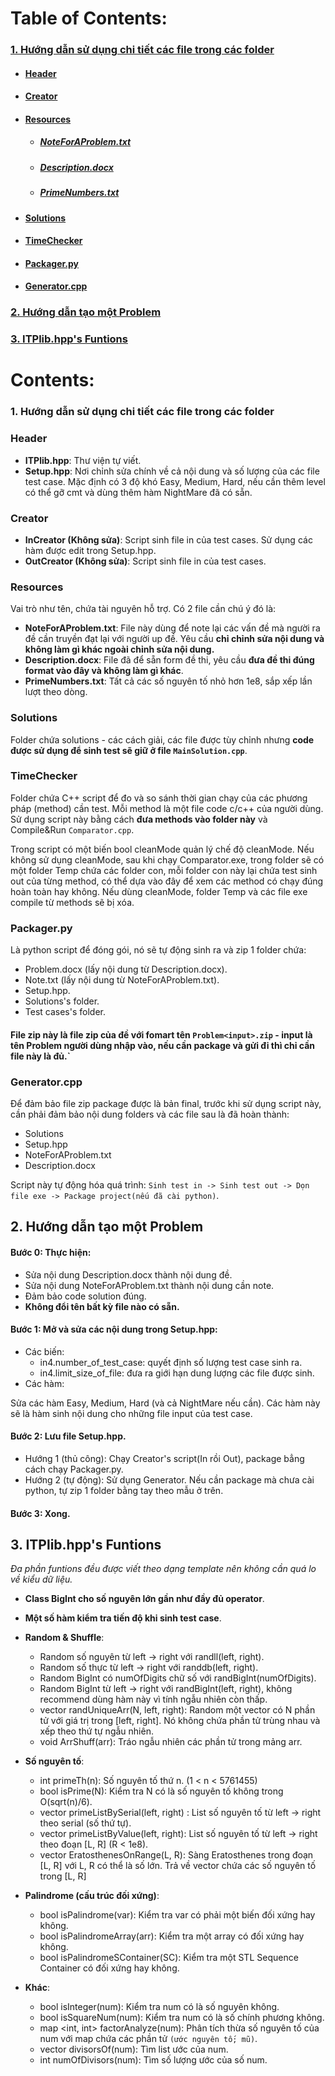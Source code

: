 ﻿# Table of Contents:
### [1. Hướng dẫn sử dụng chi tiết các file trong các folder](#1)

- #### [Header](#11)
- #### [Creator](#12)
- #### [Resources](#13)

  - ##### [NoteForAProblem.txt](#131)
  - ##### [Description.docx](#132)
  - ##### [PrimeNumbers.txt](#133)

- #### [Solutions](#14)
- #### [TimeChecker](#15)
- #### [Packager.py](#16)
- #### [Generator.cpp](#17)

### [2. Hướng dẫn tạo một Problem](#2)

### [3. ITPlib.hpp's Funtions](#3)

# Contents:  

<a name = "1"></a>
### 1. Hướng dẫn sử dụng chi tiết các file trong các folder

<a name = "11"></a>
### Header
<a name = "111"></a>
- **ITPlib.hpp**: 
       Thư viện tự viết.
<a name = "112"></a>
- **Setup.hpp**: 
       Nơi chỉnh sửa chính về cả nội dung và số lượng của các file test case. Mặc định có 3 độ khó Easy, Medium, Hard, nếu cần thêm level có thể gỡ cmt và dùng thêm hàm NightMare đã có sẵn.
<a name = "12"></a>
### Creator
- **InCreator (Không sửa)**:
       Script sinh file in của test cases. Sử dụng các hàm được edit trong Setup.hpp.
- **OutCreator (Không sửa)**:
       Script sinh file in của test cases.
<a name = "13"></a>
### Resources

Vai trò như tên, chứa tài nguyên hỗ trợ. Có 2 file cần chú ý đó là:
<a name = "131"></a>
- **NoteForAProblem.txt**: 
       File này dùng để note lại các vấn đề mà người ra đề cần truyền đạt lại với người up đề. Yêu cầu **chỉ chỉnh sửa nội dung và không làm gì khác ngoài chỉnh sửa nội dung.**
<a name = "132"></a>
- **Description.docx**: 
       File đã để sẵn form đề thi, yêu cầu **đưa đề thi đúng format vào đây và không làm gì khác**.
<a name = "133"></a>
- **PrimeNumbers.txt**:
       Tất cả các số nguyên tố nhỏ hơn 1e8, sắp xếp lần lượt theo dòng.
<a name = "14"></a>
### Solutions 
Folder chứa solutions - các cách giải, các file được tùy chỉnh nhưng **code được sử dụng để sinh test sẽ giữ ở file `MainSolution.cpp`**.
<a name = "15"></a>

### TimeChecker
Folder chứa C++ script để đo và so sánh thời gian chạy của các phương pháp (method) cần test. Mỗi method là một file code c/c++ của người dùng. Sử dụng script này bằng cách **đưa methods vào folder này** và Compile&Run `Comparator.cpp`.


Trong script có một biến bool cleanMode quản lý chế độ cleanMode. Nếu không sử dụng cleanMode, sau khi chạy Comparator.exe, trong folder sẽ có một folder Temp chứa các folder con, mỗi folder con này lại chứa test sinh out của từng method, có thể dựa vào đây để xem các method có chạy đúng hoàn toàn hay không. Nếu dùng cleanMode, folder Temp và các file exe compile từ methods sẽ bị xóa.

<a name = "16"></a>
### Packager.py
Là python script để đóng gói, nó sẽ tự động sinh ra và zip 1 folder chứa:

- Problem.docx (lấy nội dung từ Description.docx).
- Note.txt (lấy nội dung từ NoteForAProblem.txt).
- Setup.hpp.
- Solutions's folder.
- Test cases's folder.

#### File zip này là file zip của đề với fomart tên `Problem<input>.zip` - input là tên Problem người dùng nhập vào, nếu cần package và gửi đi thì chỉ cần file này là đủ.`

<a name = "17"></a>

### Generator.cpp

Để đảm bảo file zip package được là bản final, trước khi sử dụng script này, cần phải đảm bảo nội dung folders và các file sau là đã hoàn thành:

- Solutions
- Setup.hpp
- NoteForAProblem.txt
- Description.docx

Script này tự động hóa quá trình: `Sinh test in -> Sinh test out -> Dọn file exe -> Package project(nếu đã cài python)`. 

<a name = "2"></a>
## 2. Hướng dẫn tạo một Problem

#### Bước 0: Thực hiện:
- Sửa nội dung Description.docx thành nội dung đề. 
- Sửa nội dung NoteForAProblem.txt thành nội dung cần note. 
- Đảm bảo code solution đúng. 
- **Không đổi tên bất kỳ file nào có sẵn.**

#### Bước 1: Mở và sửa các nội dung trong Setup.hpp:
- Các biến:
  - in4.number_of_test_case: quyết định số lượng test case sinh ra.
  - in4.limit_size_of_file: đưa ra giới hạn dung lượng các file được sinh.
- Các hàm: 

Sửa các hàm Easy, Medium, Hard (và cả NightMare nếu cần). Các hàm này sẽ là hàm sinh nội dung cho những file input của test case.
       
#### Bước 2: Lưu file Setup.hpp. 

- Hướng 1 (thủ công): Chạy Creator's script(In rồi Out), package bẳng cách chạy Packager.py.
- Hướng 2 (tự động): Sử dụng Generator. Nếu cần package mà chưa cài python, tự zip 1 folder bằng tay theo mẫu ở trên.

#### Bước 3: Xong.

<a name = "3"></a>
## 3. ITPlib.hpp's Funtions

*Đa phần funtions đều được viết theo dạng template nên không cần quá lo về kiểu dữ liệu.*

- **Class BigInt cho số nguyên lớn gần như đầy đủ operator**.

- **Một số hàm kiểm tra tiến độ khi sinh test case**.

- **Random & Shuffle**:
  - Random số nguyên từ left -> right với randll(left, right).
  - Random số thực từ left -> right với randdb(left, right).
  - Random BigInt có numOfDigits chữ số với randBigInt(numOfDigits).
  - Random BigInt từ left -> right với randBigInt(left, right), không recommend dùng hàm này vì tính ngẫu nhiên còn thấp.
  - vector <Type> randUniqueArr(N, left, right): Random một vector có N phần tử với giá trị trong [left, right]. Nó không chứa phần tử trùng nhau và xếp theo thứ tự ngẫu nhiên.
  - void ArrShuff(arr): Tráo ngẫu nhiên các phần tử trong mảng arr.

- **Số nguyên tố**:
  - int primeTh(n): Số nguyên tố thứ n. (1 < n < 5761455)
  - bool isPrime(N): Kiểm tra N có là số nguyên tố không trong O(sqrt(n)/6).
  - vector <int> primeListBySerial(left, right) : List số nguyên tố từ left -> right theo serial (số thứ tự).
  - vector <int> primeListByValue(left, right): List số nguyên tố từ left -> right theo đoạn [L, R] (R < 1e8).
  - vector <long long> EratosthenesOnRange(L, R): Sàng Eratosthenes trong đoạn [L, R] với L, R có thể là số lớn. Trả về vector chứa các số nguyên tố trong [L, R]

- **Palindrome (cấu trúc đối xứng)**:
  - bool isPalindrome(var): Kiểm tra var có phải một biến đối xứng hay không.
  - bool isPalindromeArray(arr): Kiểm tra một array có đối xứng hay không.
  - bool isPalindromeSContainer(SC): Kiểm tra một STL Sequence Container có đối xứng hay không.

- **Khác**:
  - bool isInteger(num): Kiểm tra num có là số nguyên không.
  - bool isSquareNum(num): Kiểm tra num có là số chính phương không.
  - map <int, int> factorAnalyze(num): Phân tích thừa số nguyên tố của num với map chứa các phần tử `(ước nguyên tố; mũ)`.
  - vector <ll> divisorsOf(num): Tìm list ước của num.
  - int numOfDivisors(num): Tìm số lượng ước của số num.
